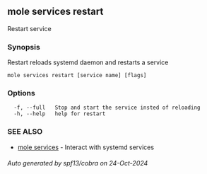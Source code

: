 ## mole services restart

Restart service

### Synopsis

Restart reloads systemd daemon and restarts a service

```
mole services restart [service name] [flags]
```

### Options

```
  -f, --full   Stop and start the service insted of reloading
  -h, --help   help for restart
```

### SEE ALSO

* [mole services](mole_services.md)	 - Interact with systemd services

###### Auto generated by spf13/cobra on 24-Oct-2024
